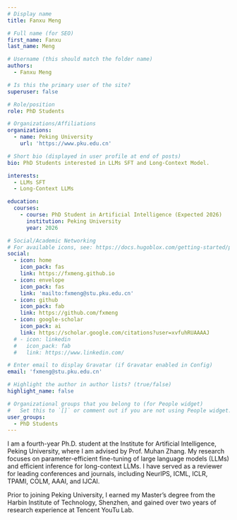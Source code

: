 ```yaml
---
# Display name
title: Fanxu Meng

# Full name (for SEO)
first_name: Fanxu
last_name: Meng

# Username (this should match the folder name)
authors:
  - Fanxu Meng

# Is this the primary user of the site?
superuser: false

# Role/position
role: PhD Students

# Organizations/Affiliations
organizations:
  - name: Peking University
    url: 'https://www.pku.edu.cn'

# Short bio (displayed in user profile at end of posts)
bio: PhD Students interested in LLMs SFT and Long-Context Model.

interests:
  - LLMs SFT
  - Long-Context LLMs

education:
  courses:
    - course: PhD Student in Artificial Intelligence (Expected 2026)
      institution: Peking University
      year: 2026

# Social/Academic Networking
# For available icons, see: https://docs.hugoblox.com/getting-started/page-builder/#icons
social:
  - icon: home
    icon_pack: fas
    link: https://fxmeng.github.io
  - icon: envelope
    icon_pack: fas
    link: 'mailto:fxmeng@stu.pku.edu.cn'
  - icon: github
    icon_pack: fab
    link: https://github.com/fxmeng
  - icon: google-scholar
    icon_pack: ai
    link: https://scholar.google.com/citations?user=xvfuhRUAAAAJ
  # - icon: linkedin
  #   icon_pack: fab
  #   link: https://www.linkedin.com/

# Enter email to display Gravatar (if Gravatar enabled in Config)
email: 'fxmeng@stu.pku.edu.cn'

# Highlight the author in author lists? (true/false)
highlight_name: false

# Organizational groups that you belong to (for People widget)
#   Set this to `[]` or comment out if you are not using People widget.
user_groups:
  - PhD Students
---
```


I am a fourth-year Ph.D. student at the Institute for Artificial Intelligence, Peking University, where I am advised by Prof. Muhan Zhang. My research focuses on parameter-efficient fine-tuning of large language models (LLMs) and efficient inference for long-context LLMs. I have served as a reviewer for leading conferences and journals, including NeurIPS, ICML, ICLR, TPAMI, COLM, AAAI, and IJCAI.

Prior to joining Peking University, I earned my Master’s degree from the Harbin Institute of Technology, Shenzhen, and gained over two years of research experience at Tencent YouTu Lab.
